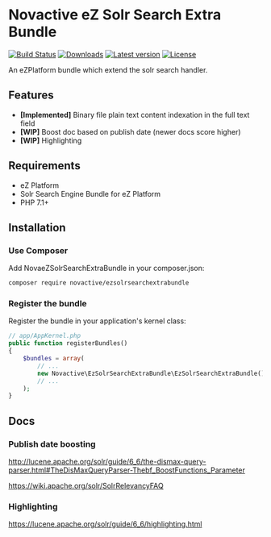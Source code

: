 # Novactive eZ Solr Search Extra Bundle

[![Build Status](https://img.shields.io/travis/Novactive/NovaeZSolrSearchExtraBundle.svg?style=flat-square&branch=develop-ezplatform)](https://travis-ci.org/Novactive/NovaeZSEOBundle)
[![Downloads](https://img.shields.io/packagist/dt/novactive/ezsolrsearchextrabundle.svg?style=flat-square)](https://packagist.org/packages/novactive/ezsolrsearchextrabundle)
[![Latest version](https://img.shields.io/github/release/Novactive/NovaeZSolrSearchExtraBundle.svg?style=flat-square)](https://github.com/Novactive/NovaeZSEOBundle/releases)
[![License](https://img.shields.io/packagist/l/novactive/ezsolrsearchextrabundle.svg?style=flat-square)](LICENSE)

An eZPlatform bundle which extend the solr search handler.
 
## Features

- **[Implemented]** Binary file plain text content indexation in the full text field
- **[WIP]** Boost doc based on publish date (newer docs score higher)
- **[WIP]** Highlighting 

## Requirements

- eZ Platform
- Solr Search Engine Bundle for eZ Platform
- PHP 7.1+

## Installation

### Use Composer

Add NovaeZSolrSearchExtraBundle in your composer.json:

```bash
composer require novactive/ezsolrsearchextrabundle
```

### Register the bundle

Register the bundle in your application's kernel class:

```php
// app/AppKernel.php
public function registerBundles()
{
    $bundles = array(
        // ...
        new Novactive\EzSolrSearchExtraBundle\EzSolrSearchExtraBundle(),
        // ...
    );
}
```

## Docs
### Publish date boosting
http://lucene.apache.org/solr/guide/6_6/the-dismax-query-parser.html#TheDisMaxQueryParser-Thebf_BoostFunctions_Parameter

https://wiki.apache.org/solr/SolrRelevancyFAQ

### Highlighting
https://lucene.apache.org/solr/guide/6_6/highlighting.html